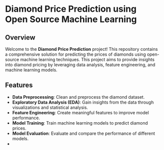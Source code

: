 # Diamond Price Prediction using Open Source Machine Learning

## Overview
Welcome to the **Diamond Price Prediction** project! This repository contains a comprehensive solution for predicting the prices of diamonds using open-source machine learning techniques. This project aims to provide insights into diamond pricing by leveraging data analysis, feature engineering, and machine learning models.

## Features
- **Data Preprocessing**: Clean and preprocess the diamond dataset.
- **Exploratory Data Analysis (EDA)**: Gain insights from the data through visualizations and statistical analysis.
- **Feature Engineering**: Create meaningful features to improve model performance.
- **Model Training**: Train machine learning models to predict diamond prices.
- **Model Evaluation**: Evaluate and compare the performance of different models.
- 


